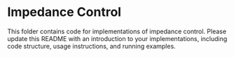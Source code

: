 # Impedance Control
This folder contains code for implementations of impedance control. Please update this README with an introduction to your implementations, including code structure, usage instructions, and running examples.